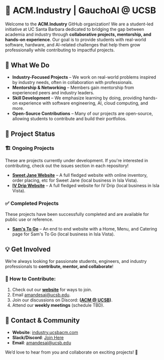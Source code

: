 # 🚀 ACM.Industry | GauchoAI @ UCSB

Welcome to the **ACM.Industry** GitHub organization! We are a student-led initiative at UC Santa Barbara dedicated to bridging the gap between academia and industry through **collaborative projects, mentorship, and hands-on experience**. Our goal is to provide students with real-world software, hardware, and AI-related challenges that help them grow professionally while contributing to impactful projects.

## 📌 What We Do

- **Industry-Focused Projects** – We work on real-world problems inspired by industry needs, often in collaboration with professionals.
- **Mentorship & Networking** – Members gain mentorship from experienced peers and industry leaders.
- **Skill Development** – We emphasize learning by doing, providing hands-on experience with software engineering, AI, cloud computing, and more.
- **Open-Source Contributions** – Many of our projects are open-source, allowing students to contribute and build their portfolios.

## 📂 Project Status

### 🏗️ Ongoing Projects
These are projects currently under development. If you're interested in contributing, check out the issues section in each repository!

- **[Sweet Jane Website](#)** – A full fledged website with online inventory, order placing, etc for Sweet Jane (local business in Isla Vista).
- **[IV Drip Website](#)** – A full fledged website for IV Drip (local business in Isla Vista).

### ✅ Completed Projects
These projects have been successfully completed and are available for public use or reference.

- **[Sam's To Go](https://samstogoislavista.com)** – An end to end website with a Home, Menu, and Catering page for Sam's To Go (local business in Isla Vista).

## 💡 Get Involved
We’re always looking for passionate students, engineers, and industry professionals to **contribute, mentor, and collaborate**!

### 🔹 How to Contribute:
1. Check out our **[website](https://industry.ucsbacm.com/join.html)** for ways to join.
2. Email amandesai@ucsb.edu.
3. Join our discussions on Discord: **([ACM @ UCSB](https://discord.gg/8n8ySxxQUd))**.
4. Attend our **weekly meetings** (schedule TBD).

## 🤝 Contact & Community
- **Website**: [industry.ucsbacm.com](https://industry.ucsbacm.com)
- **Slack/Discord**: [Join Here](https://discord.gg/8n8ySxxQUd)
- **Email**: amandesai@ucsb.edu

We’d love to hear from you and collaborate on exciting projects! 🚀
